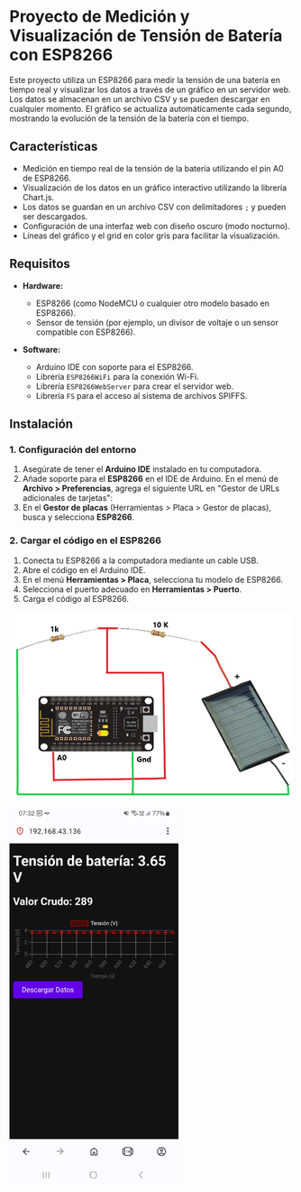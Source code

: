 # Proyecto de Medición y Visualización de Tensión de Batería con ESP8266

Este proyecto utiliza un ESP8266 para medir la tensión de una batería en tiempo real y visualizar los datos a través de un gráfico en un servidor web. Los datos se almacenan en un archivo CSV y se pueden descargar en cualquier momento. El gráfico se actualiza automáticamente cada segundo, mostrando la evolución de la tensión de la batería con el tiempo.

## Características

- Medición en tiempo real de la tensión de la batería utilizando el pin A0 de ESP8266.
- Visualización de los datos en un gráfico interactivo utilizando la librería Chart.js.
- Los datos se guardan en un archivo CSV con delimitadores `;` y pueden ser descargados.
- Configuración de una interfaz web con diseño oscuro (modo nocturno).
- Líneas del gráfico y el grid en color gris para facilitar la visualización.

## Requisitos

- **Hardware:**
  - ESP8266 (como NodeMCU o cualquier otro modelo basado en ESP8266).
  - Sensor de tensión (por ejemplo, un divisor de voltaje o un sensor compatible con ESP8266).
  
- **Software:**
  - Arduino IDE con soporte para el ESP8266.
  - Librería `ESP8266WiFi` para la conexión Wi-Fi.
  - Librería `ESP8266WebServer` para crear el servidor web.
  - Librería `FS` para el acceso al sistema de archivos SPIFFS.

## Instalación

### 1. Configuración del entorno

1. Asegúrate de tener el **Arduino IDE** instalado en tu computadora.
2. Añade soporte para el **ESP8266** en el IDE de Arduino. En el menú de **Archivo > Preferencias**, agrega el siguiente URL en "Gestor de URLs adicionales de tarjetas":
3. En el **Gestor de placas** (Herramientas > Placa > Gestor de placas), busca y selecciona **ESP8266**.

### 2. Cargar el código en el ESP8266

1. Conecta tu ESP8266 a la computadora mediante un cable USB.
2. Abre el código en el Arduino IDE.
3. En el menú **Herramientas > Placa**, selecciona tu modelo de ESP8266.
4. Selecciona el puerto adecuado en **Herramientas > Puerto**.
5. Carga el código al ESP8266.

![Circuito](Sin%20t%C3%ADtulo.jpg)

<img src="Screenshot.jpg" alt="Visualizacion Web" width="300" >



